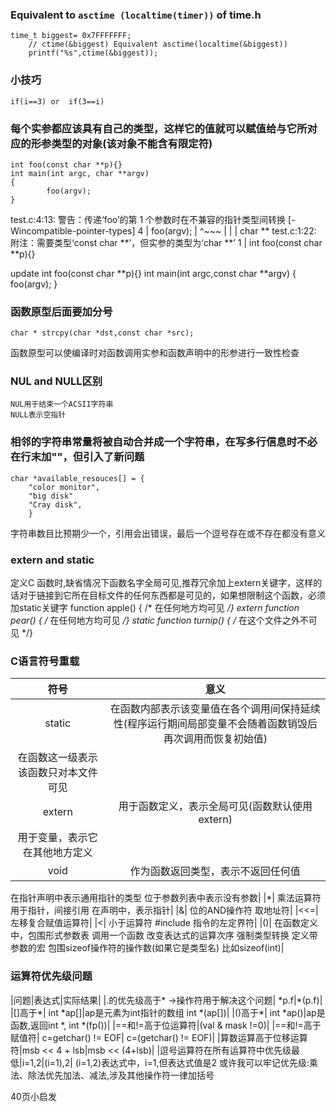 ### Equivalent to `asctime (localtime(timer))`  of time.h
	time_t biggest= 0x7FFFFFFF;
        // ctime(&biggest) Equivalent asctime(localtime(&biggest))
        printf("%s",ctime(&biggest));
	
### 小技巧
	if(i==3) or  if(3==i)
### 每个实参都应该具有自己的类型，这样它的值就可以赋值给与它所对应的形参类型的对象(该对象不能含有限定符)
	int foo(const char **p){}
	int main(int argc, char **argv)
	{
        	foo(argv);
	}
	
test.c:4:13: 警告：传递‘foo’的第 1 个参数时在不兼容的指针类型间转换 [-Wincompatible-pointer-types]
    4 |         foo(argv);
      |             ^~~~
      |             |
      |             char **
test.c:1:22: 附注：需要类型‘const char **’，但实参的类型为‘char **’
    1 | int foo(const char **p){}

update 
	int foo(const char **p){}
	int main(int argc,const char **argv)
	{
        	foo(argv);
	}


### 函数原型后面要加分号
	char * strcpy(char *dst,const char *src);
函数原型可以使编译时对函数调用实参和函数声明中的形参进行一致性检查

### NUL and NULL区别
	NUL用于结束一个ACSII字符串
	NULL表示空指针

### 相邻的字符串常量将被自动合并成一个字符串，在写多行信息时不必在行末加"\"，但引入了新问题
	char *available_resouces[] = {
		"color monitor",
		"big disk"
		"Cray disk",
		}
字符串数目比预期少一个，引用会出错误，最后一个逗号存在或不存在都没有意义

### extern and static
定义C 函数时,缺省情况下函数名字全局可见,推荐冗余加上extern关键字，这样的话对于链接到它所在目标文件的任何东西都是可见的，如果想限制这个函数，必须加static关键字
	function apple() { /* 在任何地方均可见 */}
	extern function pear() { /* 在任何地方均可见 */}
	static function turnip() { /* 在这个文件之外不可见 */}

###  C语言符号重载
| 符号 | 意义 |
| :---:|:---: |
|static| 在函数内部表示该变量值在各个调用间保持延续性(程序运行期间局部变量不会随着函数销毁后再次调用而恢复初始值)
在函数这一级表示该函数只对本文件可见|
|extern| 用于函数定义，表示全局可见(函数默认使用extern)
用于变量，表示它在其他地方定义|
|void| 作为函数返回类型，表示不返回任何值
在指针声明中表示通用指针的类型
位于参数列表中表示没有参数|
|\*| 乘法运算符
用于指针，间接引用
在声明中，表示指针|
|&| 位的AND操作符
取地址符|
|<<=| 左移复合赋值运算符|
|<| 小于运算符
\#include 指令的左定界符|
|()| 在函数定义中，包围形式参数表
调用一个函数
改变表达式的运算次序
强制类型转换
定义带参数的宏
包围sizeof操作符的操作数(如果它是类型名) 比如sizeof(int)|

### 运算符优先级问题
|问题|表达式|实际结果|
|.的优先级高于\* 
->操作符用于解决这个问题| \*p.f|\*(p.f)|
|[]高于\*| int \*ap[]|ap是元素为int指针的数组 int \*(ap[])|
|()高于\*| int \*ap()|ap是函数,返回int \*, int \*(fp())|
|==和!=高于位运算符|(val & mask !=0)|
|==和!=高于赋值符| c=getchar() != EOF| c=(getchar() != EOF)|
|算数运算高于位移运算符|msb << 4 + lsb|msb << (4+lsb)|
|逗号运算符在所有运算符中优先级最低|i=1,2|(i=1),2|
	(i=1,2)表达式中，i=1,但表达式值是2
	或许我可以牢记优先级:乘法、除法优先加法、减法,涉及其他操作符一律加括号

40页小启发
